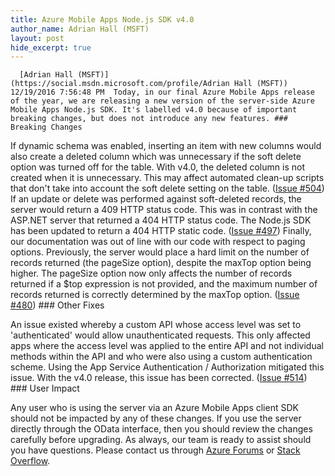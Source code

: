 ```yaml
---
title: Azure Mobile Apps Node.js SDK v4.0
author_name: Adrian Hall (MSFT)
layout: post
hide_excerpt: true
---
```

      [Adrian Hall (MSFT)](https://social.msdn.microsoft.com/profile/Adrian Hall (MSFT))  12/19/2016 7:56:48 PM  Today, in our final Azure Mobile Apps release of the year, we are releasing a new version of the server-side Azure Mobile Apps Node.js SDK. It's labelled v4.0 because of important breaking changes, but does not introduce any new features. ### Breaking Changes

 If dynamic schema was enabled, inserting an item with new columns would also create a deleted column which was unnecessary if the soft delete option was turned off for the table. With v4.0, the deleted column is not created when it is unnecessary. This may affect automated clean-up scripts that don't take into account the soft delete setting on the table. ([Issue #504](https://github.com/Azure/azure-mobile-apps-node/issues/504)) If an update or delete was performed against soft-deleted records, the server would return a 409 HTTP status code. This was in contrast with the ASP.NET server that returned a 404 HTTP status code. The Node.js SDK has been updated to return a 404 HTTP static code. ([Issue #497](https://github.com/Azure/azure-mobile-apps-node/issues/497)) Finally, our documentation was out of line with our code with respect to paging options. Previously, the server would place a hard limit on the number of records returned (the pageSize option), despite the maxTop option being higher. The pageSize option now only affects the number of records returned if a $top expression is not provided, and the maximum number of records returned is correctly determined by the maxTop option. ([Issue #480](https://github.com/Azure/azure-mobile-apps-node/issues/480)) ### Other Fixes

 An issue existed whereby a custom API whose access level was set to 'authenticated' would allow unauthenticated requests. This only affected apps where the access level was applied to the entire API and not individual methods within the API and who were also using a custom authentication scheme. Using the App Service Authentication / Authorization mitigated this issue. With the v4.0 release, this issue has been corrected. ([Issue #514](https://github.com/Azure/azure-mobile-apps-node/issues/514)) ### User Impact

 Any user who is using the server via an Azure Mobile Apps client SDK should not be impacted by any of these changes. If you use the server directly through the OData interface, then you should review the changes carefully before upgrading. As always, our team is ready to assist should you have questions. Please contact us through [Azure Forums](https://social.msdn.microsoft.com/forums/en-US/home?forum=azuremobile&filter=alltypes&sort=lastpostdesc) or [Stack Overflow](http://stackoverflow.com/questions/tagged/azure-mobile-services).     